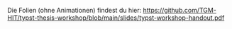 Die Folien (ohne Animationen) findest du hier: https://github.com/TGM-HIT/typst-thesis-workshop/blob/main/slides/typst-workshop-handout.pdf
